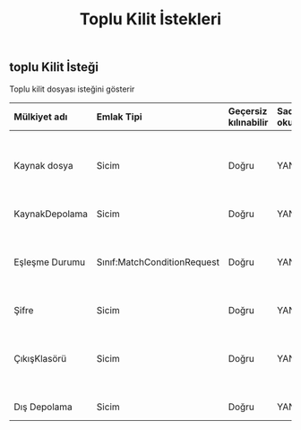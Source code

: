 ﻿---
title: Toplu Kilit İstekleri
second_title: Aspose.Cells Cloud Documen
type: docs
url: /tr/specification/model/batchlockrequest/
description: "Aspose.Cells Bulut modeli spesifikasyonu: BatchLockRequest. Açma, oluşturma, düzenleme, bölme, birleştirme, karşılaştırma ve dönüştürme gibi özelliklerle Excel ve diğer elektronik tablo belgelerini zahmetsizce yönetin"
kwords: Excel, Office, Elektronik Tablo, Cloud REST API, BatchLockRequest
weight: 50
---
## **toplu Kilit İsteği**

 Toplu kilit dosyası isteğini gösterir

| Mülkiyet adı| Emlak Tipi| Geçersiz kılınabilir| Sadece oku| Varsayılan değer| Tanım|
|:- |:- |:- |:- |:- |:- |
| Kaynak dosya| Sicim| Doğru| YANLIŞ|| Dizin, dönüştürmeyi biçimlendirmesi gereken dosyaları saklar.|
| KaynakDepolama| Sicim| Doğru| YANLIŞ|| Aspose Bulut depolama adı|
| Eşleşme Durumu| Sınıf:MatchConditionRequest| Doğru| YANLIŞ|| Dosya adı için işlenmesi gereken eşleşme koşulunu belirtir.|
| Şifre| Sicim| Doğru| YANLIŞ|| Dosyayı şifreyle kilitle|
| ÇıkışKlasörü| Sicim| Doğru| YANLIŞ|| Format dönüşümü başarılı olan dosyaların saklandığı dizin.|
| Dış Depolama| Sicim| Doğru| YANLIŞ|| Aspose Bulut depolama adı|

